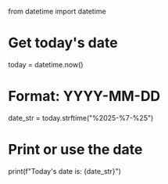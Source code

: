 from datetime import datetime

# Get today's date
today = datetime.now()

# Format: YYYY-MM-DD
date_str = today.strftime("%2025-%7-%25")

# Print or use the date
print(f"Today's date is: {date_str}")